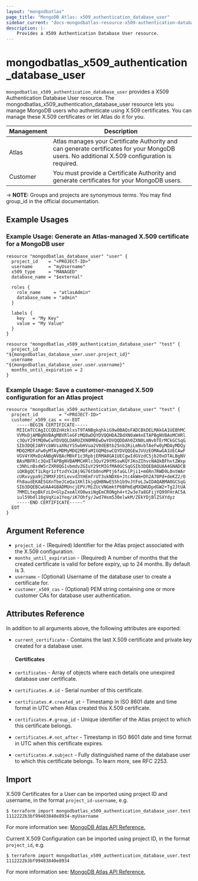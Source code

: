 ```yaml
---
layout: "mongodbatlas"
page_title: "MongoDB Atlas: x509_authentication_database_user"
sidebar_current: "docs-mongodbatlas-resource-x509-authentication-database-user"
description: |-
    Provides a X509 Authentication Database User resource.
---
```


# mongodbatlas_x509_authentication_database_user

`mongodbatlas_x509_authentication_database_user` provides a X509 Authentication Database User resource. The mongodbatlas_x509_authentication_database_user resource lets you manage MongoDB users who authenticate using X.509 certificates. You can manage these X.509 certificates or let Atlas do it for you.

| Management  | Description  |
|---|---|
| Atlas  | Atlas manages your Certificate Authority and can generate certificates for your MongoDB users. No additional X.509 configuration is required.  |
| Customer  |  You must provide a Certificate Authority and generate certificates for your MongoDB users. |

-> **NOTE:** Groups and projects are synonymous terms. You may find group_id in the official documentation.

## Example Usages

### Example Usage: Generate an Atlas-managed X.509 certificate for a MongoDB user
```hcl
resource "mongodbatlas_database_user" "user" {
  project_id    = "<PROJECT-ID>"
  username      = "myUsername"
  x509_type     = "MANAGED"
  database_name = "$external"

  roles {
    role_name     = "atlasAdmin"
    database_name = "admin"
  }

  labels {
    key   = "My Key"
    value = "My Value"
  }
}

resource "mongodbatlas_x509_authentication_database_user" "test" {
  project_id              = "${mongodbatlas_database_user.user.project_id}"
  username                = "${mongodbatlas_database_user.user.username}"
  months_until_expiration = 2
}
```

### Example Usage: Save a customer-managed X.509 configuration for an Atlas project
```hcl
resource "mongodbatlas_x509_authentication_database_user" "test" {
  project_id        = "<PROJECT-ID>"
  customer_x509_cas = <<-EOT
    -----BEGIN CERTIFICATE-----
    MIICmTCCAgICCQDZnHzklxsT9TANBgkqhkiG9w0BAQsFADCBkDELMAkGA1UEBhMC
    VVMxDjAMBgNVBAgMBVRleGFzMQ8wDQYDVQQHDAZBdXN0aW4xETAPBgNVBAoMCHRl
    c3QuY29tMQ0wCwYDVQQLDARUZXN0MREwDwYDVQQDDAh0ZXN0LmNvbTErMCkGCSqG
    SIb3DQEJARYcbWVsaXNzYS5wbHVua2V0dEBtb25nb2RiLmNvbTAeFw0yMDAyMDQy
    MDQ2MDFaFw0yMTAyMDMyMDQ2MDFaMIGQMQswCQYDVQQGEwJVUzEOMAwGA1UECAwF
    VGV4YXMxDzANBgNVBAcMBkF1c3RpbjERMA8GA1UECgwIdGVzdC5jb20xDTALBgNV
    BAsMBFRlc3QxETAPBgNVBAMMCHRlc3QuY29tMSswKQYJKoZIhvcNAQkBFhxtZWxp
    c3NhLnBsdW5rZXR0QG1vbmdvZGIuY29tMIGfMA0GCSqGSIb3DQEBAQUAA4GNADCB
    iQKBgQCf1LRqr1zftzdYx2Aj9G76tb0noMPtj6faGLlPji1+m6Rn7RWD9L0ntWAr
    cURxvypa9jZ9MXFzDtLevvd3tHEmfrUT3ukNDX6+Jtc4kWm+Dh2A70Pd+deKZ2/O
    Fh8audEKAESGXnTbeJCeQa1XKlIkjqQHBNwES5h1b9vJtFoLJwIDAQABMA0GCSqG
    SIb3DQEBCwUAA4GBADMUncjEPV/MiZUcVNGmktP6BPmEqMXQWUDpdGW2+Tg2JtUA
    7MMILtepBkFzLO+GlpZxeAlXO0wxiNgEmCRONgh4+t2w3e7a8GFijYQ99FHrAC5A
    iul59bdl18gVqXia1Yeq/iK7Ohfy/Jwd7Hsm530elwkM/ZEkYDjBlZSXYdyz
    -----END CERTIFICATE-----"
  EOT
}
```

## Argument Reference

* `project_id` - (Required) Identifier for the Atlas project associated with the X.509 configuration.
* `months_until_expiration` - (Required) A number of months that the created certificate is valid for before expiry, up to 24 months. By default is 3.
* `username` - (Optional) Username of the database user to create a certificate for.
* `customer_x509_cas` - (Optional) PEM string containing one or more customer CAs for database user authentication.

## Attributes Reference
In addition to all arguments above, the following attributes are exported:

* `current_certificate` - Contains the last X.509 certificate and private key created for a database user.

  #### Certificates
* `certificates` - Array of objects where each details one unexpired database user certificate.

* `certificates.#.id` - Serial number of this certificate.
* `certificates.#.created_at` - Timestamp in ISO 8601 date and time format in UTC when Atlas created this X.509 certificate.
* `certificates.#.group_id` - Unique identifier of the Atlas project to which this certificate belongs.
* `certificates.#.not_after` - Timestamp in ISO 8601 date and time format in UTC when this certificate expires.
* `certificates.#.subject` - Fully distinguished name of the database user to which this certificate belongs. To learn more, see RFC 2253.

## Import

X.509 Certificates for a User can be imported using project ID and username, in the format `project_id-username`, e.g.

```
$ terraform import mongodbatlas_x509_authentication_database_user.test 1112222b3bf99403840e8934-myUsername
```

For more information see: [MongoDB Atlas API Reference.](https://docs.atlas.mongodb.com/reference/api/x509-configuration-get-certificates/)


Current X.509 Configuration can be imported using project ID, in the format `project_id`, e.g.

```
$ terraform import mongodbatlas_x509_authentication_database_user.test 1112222b3bf99403840e8934
```

For more information see: [MongoDB Atlas API Reference.](https://docs.atlas.mongodb.com/reference/api/x509-configuration-get-certificates/)